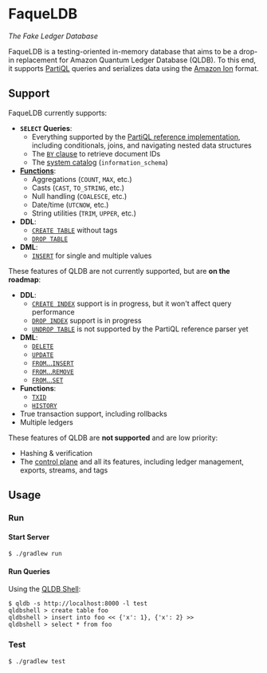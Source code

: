 # FaqueLDB

_The Fake Ledger Database_

FaqueLDB is a testing-oriented in-memory database that aims to be a drop-in replacement for Amazon Quantum Ledger Database (QLDB). To this end, it supports [PartiQL](https://partiql.org/) queries and serializes data using the [Amazon Ion](https://amzn.github.io/ion-docs/) format.

## Support

FaqueLDB currently supports:
 * **`SELECT` Queries**:
   * Everything supported by the [PartiQL reference implementation](https://github.com/partiql/partiql-lang-kotlin), including conditionals, joins, and navigating nested data structures
   * The [`BY` clause](https://docs.aws.amazon.com/qldb/latest/developerguide/working.metadata.by-clause.html) to retrieve document IDs
   * The [system catalog](https://docs.aws.amazon.com/qldb/latest/developerguide/working.catalog.html) (`information_schema`)
 * [**Functions**](https://docs.aws.amazon.com/qldb/latest/developerguide/ql-functions.html):
   * Aggregations (`COUNT`, `MAX`, etc.)
   * Casts (`CAST`, `TO_STRING`, etc.)
   * Null handling (`COALESCE`, etc.)
   * Date/time (`UTCNOW`, etc.)
   * String utilities (`TRIM`, `UPPER`, etc.)
 * **DDL**:
   * [`CREATE TABLE`](https://docs.aws.amazon.com/qldb/latest/developerguide/ql-reference.create-table.html) without tags
   * [`DROP TABLE`](https://docs.aws.amazon.com/qldb/latest/developerguide/ql-reference.drop-table.html)
 * **DML**:
   * [`INSERT`](https://docs.aws.amazon.com/qldb/latest/developerguide/ql-reference.insert.html) for single and multiple values

These features of QLDB are not currently supported, but are **on the roadmap**:
 * **DDL**:
   * [`CREATE INDEX`](https://docs.aws.amazon.com/qldb/latest/developerguide/ql-reference.create-index.html) support is in progress, but it won't affect query performance
   * [`DROP INDEX`](https://docs.aws.amazon.com/qldb/latest/developerguide/ql-reference.drop-index.html) support is in progress
   * [`UNDROP TABLE`](https://docs.aws.amazon.com/qldb/latest/developerguide/ql-reference.undrop-table.html) is not supported by the PartiQL reference parser yet
 * **DML**:
   * [`DELETE`](https://docs.aws.amazon.com/qldb/latest/developerguide/ql-reference.delete.html)
   * [`UPDATE`](https://docs.aws.amazon.com/qldb/latest/developerguide/ql-reference.update.html)
   * [`FROM`...`INSERT`](https://docs.aws.amazon.com/qldb/latest/developerguide/ql-reference.from.html)
   * [`FROM`...`REMOVE`](https://docs.aws.amazon.com/qldb/latest/developerguide/ql-reference.from.html)
   * [`FROM`...`SET`](https://docs.aws.amazon.com/qldb/latest/developerguide/ql-reference.from.html)
 * **Functions**:
   * [`TXID`](https://docs.aws.amazon.com/qldb/latest/developerguide/ql-functions.txid.html)
   * [`HISTORY`](https://docs.aws.amazon.com/qldb/latest/developerguide/working.history.html)
 * True transaction support, including rollbacks
 * Multiple ledgers

These features of QLDB are **not supported** and are low priority:
 * Hashing & verification
 * The [control plane](https://docs.aws.amazon.com/qldb/latest/developerguide/API_Operations_Amazon_QLDB.html) and all its features, including ledger management, exports, streams, and tags

## Usage

### Run

#### Start Server

```shell
$ ./gradlew run
```

#### Run Queries

Using the [QLDB Shell](https://github.com/awslabs/amazon-qldb-shell):

```shell
$ qldb -s http://localhost:8000 -l test
qldbshell > create table foo
qldbshell > insert into foo << {'x': 1}, {'x': 2} >>
qldbshell > select * from foo
```

### Test

```shell
$ ./gradlew test
```
